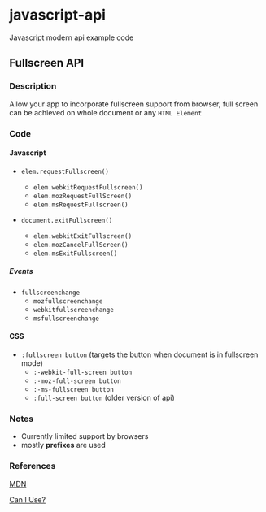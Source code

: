 # javascript-api
Javascript modern api example code


## Fullscreen API

### Description
Allow your app to incorporate fullscreen support from browser, full screen can be achieved on whole document or any ```HTML Element```


### Code

#### Javascript
- ```elem.requestFullscreen()```
    - ```elem.webkitRequestFullscreen()```
    - ```elem.mozRequestFullScreen()```
    - ```elem.msRequestFullscreen()```

- ```document.exitFullscreen()```
    - ```elem.webkitExitFullscreen()```
    - ```elem.mozCancelFullScreen()```
    - ```elem.msExitFullscreen()```

##### Events
- ```fullscreenchange```
    - ```mozfullscreenchange```
    - ```webkitfullscreenchange```
    - ```msfullscreenchange```

#### CSS
- ```:fullscreen button``` (targets the button when document is in fullscreen mode)
    - ```:-webkit-full-screen button```
    - ```:-moz-full-screen button```
    - ```:-ms-fullscreen button```
    - ```:full-screen button``` (older version of api)




### Notes
- Currently limited support by browsers
- mostly **prefixes** are used


### References
[MDN](https://developer.mozilla.org/en-US/docs/Web/API/Fullscreen_API)

[Can I Use?](https://caniuse.com/#feat=fullscreen)